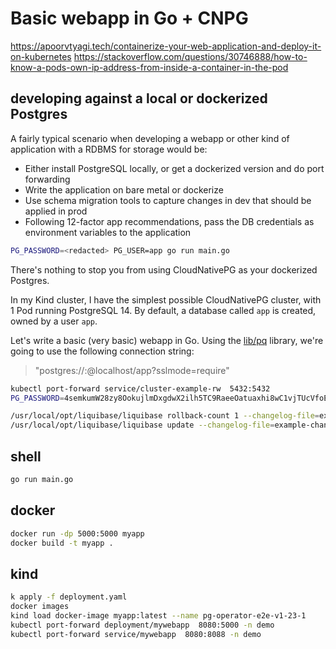 # Basic webapp in Go + CNPG

https://apoorvtyagi.tech/containerize-your-web-application-and-deploy-it-on-kubernetes
https://stackoverflow.com/questions/30746888/how-to-know-a-pods-own-ip-address-from-inside-a-container-in-the-pod

## developing against a local or dockerized Postgres

A fairly typical scenario when developing a webapp or other kind of application with
a RDBMS for storage would be:

- Either install PostgreSQL locally, or get a dockerized version and do port forwarding
- Write the application on bare metal or dockerize
- Use schema migration tools to capture changes in dev that should be applied in
  prod
- Following 12-factor app recommendations, pass the DB credentials as environment
  variables to the application

``` sh
PG_PASSWORD=<redacted> PG_USER=app go run main.go
```

There's nothing to stop you from using CloudNativePG as your dockerized Postgres.

In my Kind cluster, I have the simplest possible CloudNativePG cluster, with 1 Pod
running PostgreSQL 14. By default, a database called `app` is created, owned by a
user `app`.

Let's write a basic (very basic) webapp in Go.
Using the [lib/pq](https://pkg.go.dev/github.com/lib/pq) library, we're going to
use the following connection string:
> "postgres://<user>:<password>@localhost/app?sslmode=require"

``` sh
kubectl port-forward service/cluster-example-rw  5432:5432
PG_PASSWORD=4semkumW28zy8OokujlmDxgdwX2ilh5TC9RaeeOatuaxhi8wC1vjTUcVfoEzFc3P PG_USER=app go run main.go

/usr/local/opt/liquibase/liquibase rollback-count 1 --changelog-file=example-changelog.sql
/usr/local/opt/liquibase/liquibase update --changelog-file=example-changelog.sql
```

## shell

``` sh
go run main.go
```

## docker

``` sh
docker run -dp 5000:5000 myapp
docker build -t myapp .
```

## kind

``` sh
k apply -f deployment.yaml 
docker images
kind load docker-image myapp:latest --name pg-operator-e2e-v1-23-1
kubectl port-forward deployment/mywebapp  8080:5000 -n demo
kubectl port-forward service/mywebapp  8080:8088 -n demo
```
